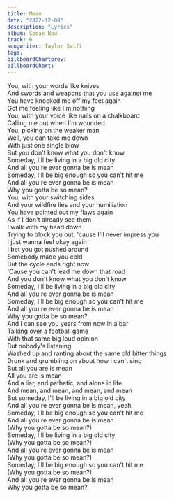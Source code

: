 ```yaml
---
title: Mean
date: "2022-12-08"
description: "Lyrics"
album: Speak Now
track: 6
songwriter: Taylor Swift
tags: 
billboardChartprev:
billboardChart:
---
```


You, with your words like knives <br />
And swords and weapons that you use against me <br />
You have knocked me off my feet again <br />
Got me feeling like I'm nothing <br />
You, with your voice like nails on a chalkboard <br />
Calling me out when I'm wounded <br />
You, picking on the weaker man <br />
Well, you can take me down <br />
With just one single blow <br />
But you don't know what you don't know <br />
Someday, I'll be living in a big old city <br />
And all you're ever gonna be is mean <br />
Someday, I'll be big enough so you can't hit me <br />
And all you're ever gonna be is mean <br />
Why you gotta be so mean? <br />
You, with your switching sides <br />
And your wildfire lies and your humiliation <br />
You have pointed out my flaws again <br />
As if I don't already see them <br />
I walk with my head down <br />
Trying to block you out, 'cause I'll never impress you <br />
I just wanna feel okay again <br />
I bet you got pushed around <br />
Somebody made you cold <br />
But the cycle ends right now <br />
'Cause you can't lead me down that road <br />
And you don't know what you don't know <br />
Someday, I'll be living in a big old city <br />
And all you're ever gonna be is mean <br />
Someday, I'll be big enough so you can't hit me <br />
And all you're ever gonna be is mean <br />
Why you gotta be so mean? <br />
And I can see you years from now in a bar <br />
Talking over a football game <br />
With that same big loud opinion <br />
But nobody's listening <br />
Washed up and ranting about the same old bitter things <br />
Drunk and grumbling on about how I can't sing <br />
But all you are is mean <br />
All you are is mean <br />
And a liar, and pathetic, and alone in life <br />
And mean, and mean, and mean, and mean <br />
But someday, I'll be living in a big old city <br />
And all you're ever gonna be is mean, yeah <br />
Someday, I'll be big enough so you can't hit me <br />
And all you're ever gonna be is mean <br />
(Why you gotta be so mean?) <br />
Someday, I'll be living in a big old city <br />
(Why you gotta be so mean?) <br />
And all you're ever gonna be is mean <br />
(Why you gotta be so mean?) <br />
Someday, I'll be big enough so you can't hit me <br />
(Why you gotta be so mean?) <br />
And all you're ever gonna be is mean <br />
Why you gotta be so mean? <br />